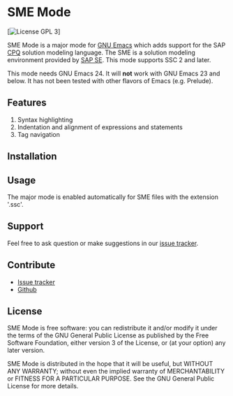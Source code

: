 SME Mode
========

[![License GPL 3][badge-license]]

SME Mode is a major mode for [GNU Emacs][]  which adds support for the
SAP [CPQ][] solution modeling language.  The SME is a solution modeling
environment provided by [SAP SE]. This mode supports SSC 2 and later.

This mode needs GNU Emacs 24.  It will **not** work with GNU Emacs 23 and below.
It has not been tested with other flavors of Emacs (e.g. Prelude).

Features
---------
1. Syntax highlighting
2. Indentation and alignment of expressions and statements
3. Tag navigation

Installation
--------------

Usage
------

The major mode is enabled automatically for SME files with the extension '.ssc'.

Support
-------
Feel free to ask question or make suggestions in our [issue tracker][].

Contribute
-----------
- [Issue tracker][]
- [Github][]

License
--------

SME Mode is free software: you can redistribute it and/or modify it under the
terms of the GNU General Public License as published by the Free Software
Foundation, either version 3 of the License, or (at your option) any later
version.

SME Mode is distributed in the hope that it will be useful, but WITHOUT ANY
WARRANTY; without even the implied warranty of MERCHANTABILITY or FITNESS FOR A
PARTICULAR PURPOSE.  See the GNU General Public License for more details.


[badge-license]: https://img.shields.io/badge/license-GPL_3-green.svg
[GNU Emacs]: https://www.gnu.org/software/emacs/
[Issue tracker]: https://github.com/mjj55409/sme-mode/issues
[Github]: https://github.com/mjj55409/sme-mode
[CPQ]: http://help.sap.com/saphelp_ssc200/helpdata/en/6a/9242f91caf457489cdfb1bf0ed5c3e/content.htm?frameset=/en/f4/ee271973864f48ad502c070b50ef8a/frameset.htm&current_toc=/en/a2/78d0b2f38d4684a4f5750eca31947a/plain.htm&node_id=8&show_children=false
[SAP SE]: https://en.wikipedia.org/wiki/SAP_SE
